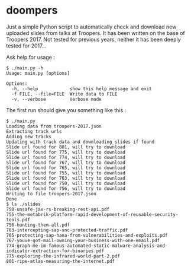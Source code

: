 # doompers

Just a simple Python script to automatically check and download new uploaded slides from talks at Troopers. It has been written on the base of Troopers 2017. Not tested for previous years, neither it has been deeply tested for 2017...

Ask help for usage :
```
$ ./main.py -h
Usage: main.py [options]

Options:
  -h, --help            show this help message and exit
  -f FILE, --file=FILE  Write data to FILE
  -v, --verbose         Verbose mode
```

The first run should give you something like this :
```
$ ./main.py
Loading data from troopers-2017.json
Extracting track urls
Adding new tracks
Updating with track data and downloading slides if found
Slide url found for 801, will try to download
Slide url found for 775, will try to download
Slide url found for 774, will try to download
Slide url found for 767, will try to download
Slide url found for 765, will try to download
Slide url found for 755, will try to download
Slide url found for 763, will try to download
Slide url found for 750, will try to download
Slide url found for 756, will try to download
Writing to file troopers-2017.json
Done
$ ls ./slides
750-unsafe-jax-rs-breaking-rest-api.pdf
755-the-metabrik-platform-rapid-development-of-reusable-security-tools.pdf
756-hunting-them-all.pdf
763-intercepting-sap-snc-protected-traffic.pdf
765-protecting-sap-hana-from-vulnerabilities-and-exploits.pdf
767-youve-got-mail-owning-your-business-with-one-email.pdf
774-graph-me-im-famous-automated-static-malware-analysis-and-indicator-extraction-for-binaries.pdf
775-exploring-the-infrared-world-part-2.pdf
801-ripe-atlas-measuring-the-internet.pdf
```
